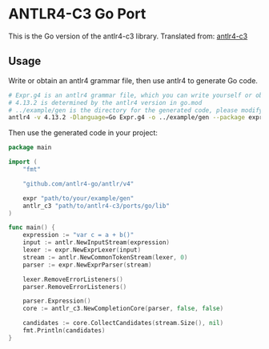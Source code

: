 # ANTLR4-C3 Go Port

This is the Go version of the antlr4-c3 library. Translated from: [antlr4-c3](https://github.com/mike-lischke/antlr4-c3)

## Usage

Write or obtain an antlr4 grammar file, then use antlr4 to generate Go code.

```bash
# Expr.g4 is an antlr4 grammar file, which you can write yourself or obtain from the internet
# 4.13.2 is determined by the antlr4 version in go.mod
# ../example/gen is the directory for the generated code, please modify according to your actual situation
antlr4 -v 4.13.2 -Dlanguage=Go Expr.g4 -o ../example/gen --package expr
```

Then use the generated code in your project:

```go
package main

import (
	"fmt"

	"github.com/antlr4-go/antlr/v4"

	expr "path/to/your/example/gen"
	antlr_c3 "path/to/antlr4-c3/ports/go/lib"
)

func main() {
	expression := "var c = a + b()"
	input := antlr.NewInputStream(expression)
	lexer := expr.NewExprLexer(input)
	stream := antlr.NewCommonTokenStream(lexer, 0)
	parser := expr.NewExprParser(stream)

	lexer.RemoveErrorListeners()
	parser.RemoveErrorListeners()

	parser.Expression()
	core := antlr_c3.NewCompletionCore(parser, false, false)

	candidates := core.CollectCandidates(stream.Size(), nil)
	fmt.Println(candidates)
}
```